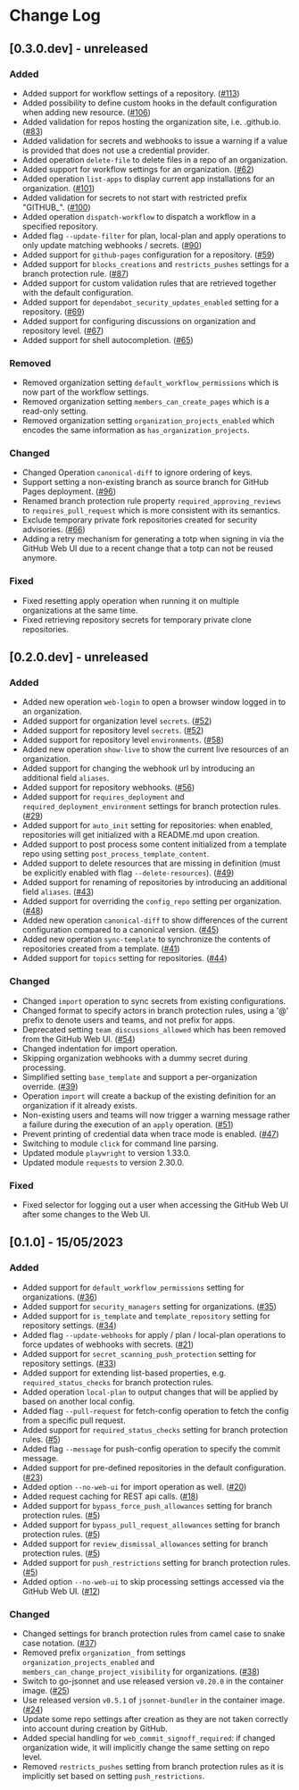 # Change Log

## [0.3.0.dev] - unreleased

### Added

- Added support for workflow settings of a repository. ([#113](https://gitlab.eclipse.org/eclipsefdn/security/otterdog/-/issues/113))
- Added possibility to define custom hooks in the default configuration when adding new resource. ([#106](https://gitlab.eclipse.org/eclipsefdn/security/otterdog/-/issues/106))
- Added validation for repos hosting the organization site, i.e. <org-id>.github.io. ([#83](https://gitlab.eclipse.org/eclipsefdn/security/otterdog/-/issues/83))
- Added validation for secrets and webhooks to issue a warning if a value is provided that does not use a credential provider.
- Added operation `delete-file` to delete files in a repo of an organization.
- Added support for workflow settings for an organization. ([#62](https://gitlab.eclipse.org/eclipsefdn/security/otterdog/-/issues/62))
- Added operation `list-apps` to display current app installations for an organization. ([#101](https://gitlab.eclipse.org/eclipsefdn/security/otterdog/-/issues/101))
- Added validation for secrets to not start with restricted prefix "GITHUB_". ([#100](https://gitlab.eclipse.org/eclipsefdn/security/otterdog/-/issues/100))
- Added operation `dispatch-workflow` to dispatch a workflow in a specified repository.
- Added flag `--update-filter` for plan, local-plan and apply operations to only update matching webhooks / secrets. ([#90](https://gitlab.eclipse.org/eclipsefdn/security/otterdog/-/issues/90))
- Added support for `github-pages` configuration for a repository. ([#59](https://gitlab.eclipse.org/eclipsefdn/security/otterdog/-/issues/59))
- Added support for `blocks_creations` and `restricts_pushes` settings for a branch protection rule. ([#87](https://gitlab.eclipse.org/eclipsefdn/security/otterdog/-/issues/87))
- Added support for custom validation rules that are retrieved together with the default configuration.
- Added support for `dependabot_security_updates_enabled` setting for a repository. ([#69](https://gitlab.eclipse.org/eclipsefdn/security/otterdog/-/issues/69))
- Added support for configuring discussions on organization and repository level. ([#67](https://gitlab.eclipse.org/eclipsefdn/security/otterdog/-/issues/67))
- Added support for shell autocompletion. ([#65](https://gitlab.eclipse.org/eclipsefdn/security/otterdog/-/issues/65))

### Removed

- Removed organization setting `default_workflow_permissions` which is now part of the workflow settings.
- Removed organization setting `members_can_create_pages` which is a read-only setting.
- Removed organization setting `organization_projects_enabled` which encodes the same information as `has_organization_projects`.

### Changed

- Changed Operation `canonical-diff` to ignore ordering of keys.
- Support setting a non-existing branch as source branch for GitHub Pages deployment. ([#96](https://gitlab.eclipse.org/eclipsefdn/security/otterdog/-/issues/96))
- Renamed branch protection rule property `required_approving_reviews` to `requires_pull_request` which is more consistent with its semantics.
- Exclude temporary private fork repositories created for security advisories. ([#66](https://gitlab.eclipse.org/eclipsefdn/security/otterdog/-/issues/66))
- Adding a retry mechanism for generating a totp when signing in via the GitHub Web UI due to a recent change that a totp can not be reused anymore.

### Fixed

- Fixed resetting apply operation when running it on multiple organizations at the same time.
- Fixed retrieving repository secrets for temporary private clone repositories.

## [0.2.0.dev] - unreleased

### Added

- Added new operation `web-login` to open a browser window logged in to an organization.
- Added support for organization level `secrets`. ([#52](https://gitlab.eclipse.org/eclipsefdn/security/otterdog/-/issues/52))
- Added support for repository level `secrets`. ([#52](https://gitlab.eclipse.org/eclipsefdn/security/otterdog/-/issues/52))
- Added support for repository level `environments`. ([#58](https://gitlab.eclipse.org/eclipsefdn/security/otterdog/-/issues/58))
- Added new operation `show-live` to show the current live resources of an organization.
- Added support for changing the webhook url by introducing an additional field `aliases`.
- Added support for repository webhooks. ([#56](https://gitlab.eclipse.org/eclipsefdn/security/otterdog/-/issues/56))
- Added support for `requires_deployment` and `required_deployment_environment` settings for branch protection rules. ([#29](https://gitlab.eclipse.org/eclipsefdn/security/otterdog/-/issues/29))
- Added support for `auto_init` setting for repositories: when enabled, repositories will get initialized with a README.md upon creation.
- Added support to post process some content initialized from a template repo using setting `post_process_template_content`.
- Added support to delete resources that are missing in definition (must be explicitly enabled with flag `--delete-resources`). ([#49](https://gitlab.eclipse.org/eclipsefdn/security/otterdog/-/issues/49))
- Added support for renaming of repositories by introducing an additional field `aliases`. ([#43](https://gitlab.eclipse.org/eclipsefdn/security/otterdog/-/issues/43))
- Added support for overriding the `config_repo` setting per organization. ([#48](https://gitlab.eclipse.org/eclipsefdn/security/otterdog/-/issues/48))
- Added new operation `canonical-diff` to show differences of the current configuration compared to a canonical version. ([#45](https://gitlab.eclipse.org/eclipsefdn/security/otterdog/-/issues/45))
- Added new operation `sync-template` to synchronize the contents of repositories created from a template. ([#41](https://gitlab.eclipse.org/eclipsefdn/security/otterdog/-/issues/41))
- Added support for `topics` setting for repositories. ([#44](https://gitlab.eclipse.org/eclipsefdn/security/otterdog/-/issues/44))

### Changed

- Changed `import` operation to sync secrets from existing configurations.
- Changed format to specify actors in branch protection rules, using a '@' prefix to denote users and teams, and not prefix for apps.
- Deprecated setting `team_discussions_allowed` which has been removed from the GitHub Web UI. ([#54](https://gitlab.eclipse.org/eclipsefdn/security/otterdog/-/issues/54))
- Changed indentation for import operation.
- Skipping organization webhooks with a dummy secret during processing.
- Simplified setting `base_template` and support a per-organization override. ([#39](https://gitlab.eclipse.org/eclipsefdn/security/otterdog/-/issues/39))
- Operation `import` will create a backup of the existing definition for an organization if it already exists.
- Non-existing users and teams will now trigger a warning message rather a failure during the execution of an `apply` operation. ([#51](https://gitlab.eclipse.org/eclipsefdn/security/otterdog/-/issues/51))
- Prevent printing of credential data when trace mode is enabled. ([#47](https://gitlab.eclipse.org/eclipsefdn/security/otterdog/-/issues/47))
- Switching to module `click` for command line parsing.
- Updated module `playwright` to version 1.33.0.
- Updated module `requests` to version 2.30.0.

### Fixed

- Fixed selector for logging out a user when accessing the GitHub Web UI after some changes to the Web UI.


## [0.1.0] - 15/05/2023

### Added

- Added support for `default_workflow_permissions` setting for organizations. ([#36](https://gitlab.eclipse.org/eclipsefdn/security/otterdog/-/issues/36))
- Added support for `security_managers` setting for organizations. ([#35](https://gitlab.eclipse.org/eclipsefdn/security/otterdog/-/issues/35))
- Added support for `is_template` and `template_repository` setting for repository settings. ([#34](https://gitlab.eclipse.org/eclipsefdn/security/otterdog/-/issues/34))
- Added flag `--update-webhooks` for apply / plan / local-plan operations to force updates of webhooks with secrets. ([#21](https://gitlab.eclipse.org/eclipsefdn/security/otterdog/-/issues/21))
- Added support for `secret_scanning_push_protection` setting for repository settings. ([#33](https://gitlab.eclipse.org/eclipsefdn/security/otterdog/-/issues/33))
- Added support for extending list-based properties, e.g. `required_status_checks` for branch protection rules.
- Added operation `local-plan` to output changes that will be applied by based on another local config.
- Added flag `--pull-request` for fetch-config operation to fetch the config from a specific pull request.
- Added support for `required_status_checks` setting for branch protection rules. ([#5](https://gitlab.eclipse.org/eclipsefdn/security/otterdog/-/issues/5))
- Added flag `--message` for push-config operation to specify the commit message.
- Added support for pre-defined repositories in the default configuration. ([#23](https://gitlab.eclipse.org/eclipsefdn/security/otterdog/-/issues/23))
- Added option `--no-web-ui` for import operation as well. ([#20](https://gitlab.eclipse.org/eclipsefdn/security/otterdog/-/issues/20))
- Added request caching for REST api calls. ([#18](https://gitlab.eclipse.org/eclipsefdn/security/otterdog/-/issues/18))
- Added support for `bypass_force_push_allowances` setting for branch protection rules. ([#5](https://gitlab.eclipse.org/eclipsefdn/security/otterdog/-/issues/5))
- Added support for `bypass_pull_request_allowances` setting for branch protection rules. ([#5](https://gitlab.eclipse.org/eclipsefdn/security/otterdog/-/issues/5))
- Added support for `review_dismissal_allowances` setting for branch protection rules. ([#5](https://gitlab.eclipse.org/eclipsefdn/security/otterdog/-/issues/5))
- Added support for `push_restrictions` setting for branch protection rules. ([#5](https://gitlab.eclipse.org/eclipsefdn/security/otterdog/-/issues/5))
- Added option `--no-web-ui` to skip processing settings accessed via the GitHub Web UI. ([#12](https://gitlab.eclipse.org/eclipsefdn/security/otterdog/-/issues/12))

### Changed

- Changed settings for branch protection rules from camel case to snake case notation. ([#37](https://gitlab.eclipse.org/eclipsefdn/security/otterdog/-/issues/37))
- Removed prefix `organization_` from settings `organization_projects_enabled` and `members_can_change_project_visibility` for organizations. ([#38](https://gitlab.eclipse.org/eclipsefdn/security/otterdog/-/issues/38))
- Switch to go-jsonnet and use released version `v0.20.0` in the container image. ([#25](https://gitlab.eclipse.org/eclipsefdn/security/otterdog/-/issues/25))
- Use released version `v0.5.1` of `jsonnet-bundler` in the container image. ([#24](https://gitlab.eclipse.org/eclipsefdn/security/otterdog/-/issues/24))
- Update some repo settings after creation as they are not taken correctly into account during creation by GitHub.
- Added special handling for `web_commit_signoff_required`: if changed organization wide, it will implicitly change the same setting on repo level.
- Removed `restricts_pushes` setting from branch protection rules as it is implicitly set based on setting `push_restrictions`.
